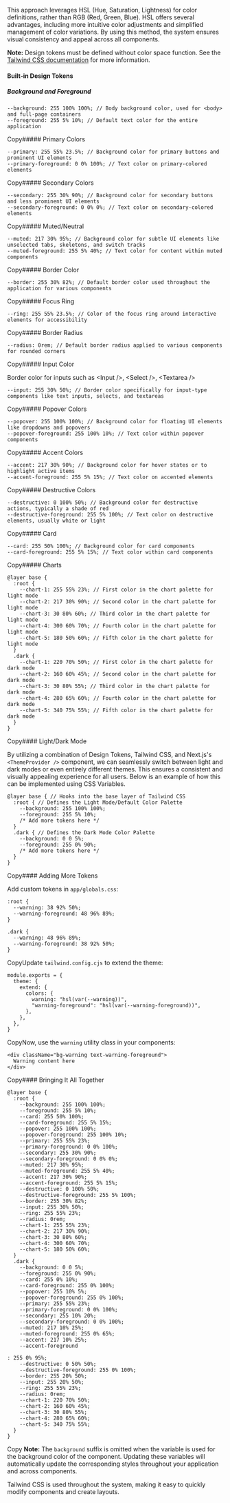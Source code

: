 This approach leverages HSL (Hue, Saturation, Lightness) for color definitions, rather than RGB (Red, Green, Blue). HSL offers several advantages, including more intuitive color adjustments and simplified management of color variations. By using this method, the system ensures visual consistency and appeal across all components.


**Note:** Design tokens must be defined without color space function. See the [Tailwind CSS documentation](https://tailwindcss.com/docs/customizing-colors#using-css-variables) for more information.


#### Built\-in Design Tokens

##### Background and Foreground


```
--background: 255 100% 100%; // Body background color, used for <body> and full-page containers
--foreground: 255 5% 10%; // Default text color for the entire application
```
Copy##### Primary Colors


```
--primary: 255 55% 23.5%; // Background color for primary buttons and prominent UI elements
--primary-foreground: 0 0% 100%; // Text color on primary-colored elements
```
Copy##### Secondary Colors


```
--secondary: 255 30% 90%; // Background color for secondary buttons and less prominent UI elements
--secondary-foreground: 0 0% 0%; // Text color on secondary-colored elements
```
Copy##### Muted/Neutral


```
--muted: 217 30% 95%; // Background color for subtle UI elements like unselected tabs, skeletons, and switch tracks
--muted-foreground: 255 5% 40%; // Text color for content within muted components
```
Copy##### Border Color


```
--border: 255 30% 82%; // Default border color used throughout the application for various components
```
Copy##### Focus Ring


```
--ring: 255 55% 23.5%; // Color of the focus ring around interactive elements for accessibility
```
Copy##### Border Radius


```
--radius: 0rem; // Default border radius applied to various components for rounded corners
```
Copy##### Input Color

Border color for inputs such as \<Input /\>, \<Select /\>, \<Textarea /\>


```
--input: 255 30% 50%; // Border color specifically for input-type components like text inputs, selects, and textareas
```
Copy##### Popover Colors


```
--popover: 255 100% 100%; // Background color for floating UI elements like dropdowns and popovers
--popover-foreground: 255 100% 10%; // Text color within popover components
```
Copy##### Accent Colors


```
--accent: 217 30% 90%; // Background color for hover states or to highlight active items
--accent-foreground: 255 5% 15%; // Text color on accented elements
```
Copy##### Destructive Colors


```
--destructive: 0 100% 50%; // Background color for destructive actions, typically a shade of red
--destructive-foreground: 255 5% 100%; // Text color on destructive elements, usually white or light
```
Copy##### Card


```
--card: 255 50% 100%; // Background color for card components
--card-foreground: 255 5% 15%; // Text color within card components
```
Copy##### Charts


```
@layer base {
  :root {
    --chart-1: 255 55% 23%; // First color in the chart palette for light mode
    --chart-2: 217 30% 90%; // Second color in the chart palette for light mode
    --chart-3: 30 80% 60%; // Third color in the chart palette for light mode
    --chart-4: 300 60% 70%; // Fourth color in the chart palette for light mode
    --chart-5: 180 50% 60%; // Fifth color in the chart palette for light mode
  }
  .dark {
    --chart-1: 220 70% 50%; // First color in the chart palette for dark mode
    --chart-2: 160 60% 45%; // Second color in the chart palette for dark mode
    --chart-3: 30 80% 55%; // Third color in the chart palette for dark mode
    --chart-4: 280 65% 60%; // Fourth color in the chart palette for dark mode
    --chart-5: 340 75% 55%; // Fifth color in the chart palette for dark mode
  }
}
```
Copy#### Light/Dark Mode

By utilizing a combination of Design Tokens, Tailwind CSS, and Next.js's `<ThemeProvider />` component, we can seamlessly switch between light and dark modes or even entirely different themes. This ensures a consistent and visually appealing experience for all users. Below is an example of how this can be implemented using CSS Variables.


```
@layer base { // Hooks into the base layer of Tailwind CSS
  :root { // Defines the Light Mode/Default Color Palette
    --background: 255 100% 100%;
    --foreground: 255 5% 10%;
    /* Add more tokens here */
  }
  .dark { // Defines the Dark Mode Color Palette
    --background: 0 0 5%;
    --foreground: 255 0% 90%;
    /* Add more tokens here */
  }
}
```
Copy#### Adding More Tokens

Add custom tokens in `app/globals.css`:


```
:root {
  --warning: 38 92% 50%;
  --warning-foreground: 48 96% 89%;
}
 
.dark {
  --warning: 48 96% 89%;
  --warning-foreground: 38 92% 50%;
}
```
CopyUpdate `tailwind.config.cjs` to extend the theme:


```
module.exports = {
  theme: {
    extend: {
      colors: {
        warning: "hsl(var(--warning))",
        "warning-foreground": "hsl(var(--warning-foreground))",
      },
    },
  },
}
```
CopyNow, use the `warning` utility class in your components:


```
<div className="bg-warning text-warning-foreground">
  Warning content here
</div>
```
Copy#### Bringing It All Together


```
@layer base {
  :root {
    --background: 255 100% 100%;
    --foreground: 255 5% 10%;
    --card: 255 50% 100%;
    --card-foreground: 255 5% 15%;
    --popover: 255 100% 100%;
    --popover-foreground: 255 100% 10%;
    --primary: 255 55% 23%;
    --primary-foreground: 0 0% 100%;
    --secondary: 255 30% 90%;
    --secondary-foreground: 0 0% 0%;
    --muted: 217 30% 95%;
    --muted-foreground: 255 5% 40%;
    --accent: 217 30% 90%;
    --accent-foreground: 255 5% 15%;
    --destructive: 0 100% 50%;
    --destructive-foreground: 255 5% 100%;
    --border: 255 30% 82%;
    --input: 255 30% 50%;
    --ring: 255 55% 23%;
    --radius: 0rem;
    --chart-1: 255 55% 23%;
    --chart-2: 217 30% 90%;
    --chart-3: 30 80% 60%;
    --chart-4: 300 60% 70%;
    --chart-5: 180 50% 60%;
  }
  .dark {
    --background: 0 0 5%;
    --foreground: 255 0% 90%;
    --card: 255 0% 10%;
    --card-foreground: 255 0% 100%;
    --popover: 255 10% 5%;
    --popover-foreground: 255 0% 100%;
    --primary: 255 55% 23%;
    --primary-foreground: 0 0% 100%;
    --secondary: 255 10% 20%;
    --secondary-foreground: 0 0% 100%;
    --muted: 217 10% 25%;
    --muted-foreground: 255 0% 65%;
    --accent: 217 10% 25%;
    --accent-foreground
 
: 255 0% 95%;
    --destructive: 0 50% 50%;
    --destructive-foreground: 255 0% 100%;
    --border: 255 20% 50%;
    --input: 255 20% 50%;
    --ring: 255 55% 23%;
    --radius: 0rem;
    --chart-1: 220 70% 50%;
    --chart-2: 160 60% 45%;
    --chart-3: 30 80% 55%;
    --chart-4: 280 65% 60%;
    --chart-5: 340 75% 55%;
  }
}
```
Copy
**Note:** The `background` suffix is omitted when the variable is used for the background color of the component. Updating these variables will automatically update the corresponding styles throughout your application and across components.


Tailwind CSS is used throughout the system, making it easy to quickly modify components and create layouts.


